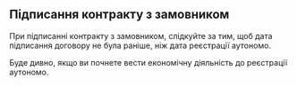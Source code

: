 ## Підписання контракту з замовником

При підписанні контракту з замовником, слідкуйте за тим, щоб дата підписання договору не була раніше, ніж дата
реєстрації аутономо.

Буде дивно, якщо ви почнете вести економічну діяльність до реєстрації аутономо.
